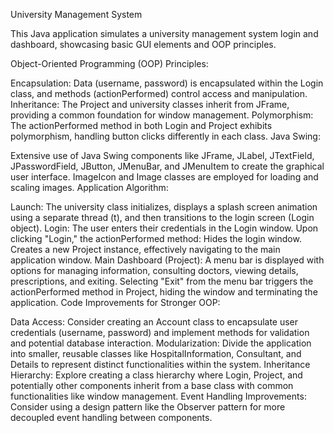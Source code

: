 University Management System

This Java application simulates a university management system login and dashboard, showcasing basic GUI elements and OOP principles.

Object-Oriented Programming (OOP) Principles:

Encapsulation: Data (username, password) is encapsulated within the Login class, and methods (actionPerformed) control access and manipulation.
Inheritance: The Project and university classes inherit from JFrame, providing a common foundation for window management.
Polymorphism: The actionPerformed method in both Login and Project exhibits polymorphism, handling button clicks differently in each class.
Java Swing:

Extensive use of Java Swing components like JFrame, JLabel, JTextField, JPasswordField, JButton, JMenuBar, and JMenuItem to create the graphical user interface.
ImageIcon and Image classes are employed for loading and scaling images.
Application Algorithm:

Launch: The university class initializes, displays a splash screen animation using a separate thread (t), and then transitions to the login screen (Login object).
Login:
The user enters their credentials in the Login window.
Upon clicking "Login," the actionPerformed method:
Hides the login window.
Creates a new Project instance, effectively navigating to the main application window.
Main Dashboard (Project):
A menu bar is displayed with options for managing information, consulting doctors, viewing details, prescriptions, and exiting.
Selecting "Exit" from the menu bar triggers the actionPerformed method in Project, hiding the window and terminating the application.
Code Improvements for Stronger OOP:

Data Access: Consider creating an Account class to encapsulate user credentials (username, password) and implement methods for validation and potential database interaction.
Modularization: Divide the application into smaller, reusable classes like HospitalInformation, Consultant, and Details to represent distinct functionalities within the system.
Inheritance Hierarchy: Explore creating a class hierarchy where Login, Project, and potentially other components inherit from a base class with common functionalities like window management.
Event Handling Improvements: Consider using a design pattern like the Observer pattern for more decoupled event handling between components.

